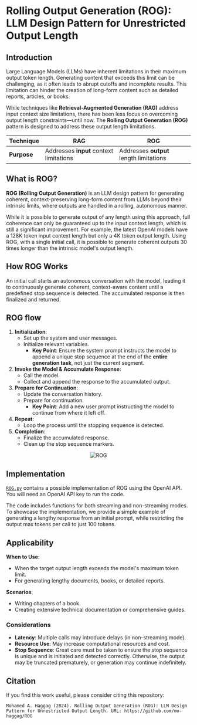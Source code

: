 # Rolling Output Generation (ROG): LLM Design Pattern for Unrestricted Output Length

## Introduction
Large Language Models (LLMs) have inherent limitations in their maximum output token length. Generating content that exceeds this limit can be challenging, as it often leads to abrupt cutoffs and incomplete results. This limitation can hinder the creation of long-form content such as detailed reports, articles, or books.

While techniques like **Retrieval-Augmented Generation (RAG)** address input context size limitations, there has been less focus on overcoming output length constraints—until now. The **Rolling Output Generation (ROG)** pattern is designed to address these output length limitations.

| Technique   | **RAG**                                                                    | **ROG**                                                                  |
| ----------- |----------------------------------------------------------------------------| ------------------------------------------------------------------------ |
| **Purpose** | Addresses **input** context limitations                                    | Addresses **output** length limitations                                  |

## What is ROG?

**ROG (Rolling Output Generation)** is an LLM design pattern for generating coherent, context-preserving long-form content from LLMs beyond their intrinsic limits, where outputs are handled in a rolling, autonomous manner.

While it is possible to generate output of any length using this approach, full coherence can only be guaranteed up to the input context length, which is still a significant improvement. For example, the latest OpenAI models have a 128K token input context length but only a 4K token output length. Using ROG, with a single initial call, it is possible to generate coherent outputs 30 times longer than the intrinsic model's output length.

## How ROG Works

An initial call starts an autonomous conversation with the model, leading it to continuously generate coherent, context-aware content until a predefined stop sequence is detected. The accumulated response is then finalized and returned.

## ROG flow

1. **Initialization**: 
   - Set up the system and user messages.
   - Initialize relevant variables.
     - **Key Point**: Ensure the system prompt instructs the model to append a unique stop sequence at the end of the **entire generation task**, not just the current segment.
2. **Invoke the Model & Accumulate Response**: 
   - Call the model.
   - Collect and append the response to the accumulated output.
3. **Prepare for Continuation**: 
   - Update the conversation history.
   - Prepare for continuation.
     - **Key Point**: Add a new user prompt instructing the model to continue from where it left off.
4. **Repeat**: 
   - Loop the process until the stopping sequence is detected.
5. **Completion**: 
   - Finalize the accumulated response.
   - Clean up the stop sequence markers.

 <div align="center">                                                                                                                                                                         
   <img src="https://github.com/user-attachments/assets/3a990cf7-0d99-47f0-9341-2c1f7cba2fdc" alt="ROG">                                                                                      
 </div>  

## Implementation
[`ROG.py`](https://github.com/mo-haggag/ROG/blob/main/ROG.py) contains a possible implementation of ROG using the OpenAI API. You will need an OpenAI API key to run the code. 

The code includes functions for both streaming and non-streaming modes. To showcase the implementation, we provide a simple example of generating a lengthy response from an initial prompt, while restricting the output max tokens per call to just 100 tokens.

## Applicability
**When to Use**:
- When the target output length exceeds the model's maximum token limit.
- For generating lengthy documents, books, or detailed reports.

**Scenarios**:
- Writing chapters of a book.
- Creating extensive technical documentation or comprehensive guides.

### Considerations
- **Latency**: Multiple calls may introduce delays (in non-streaming mode).
- **Resource Use**: May increase computational resources and cost.
- **Stop Sequence**: Great care must be taken to ensure the stop sequence is unique and is initiated and detected correctly. Otherwise, the output may be truncated prematurely, or generation may continue indefinitely.

## Citation 
If you find this work useful, please consider citing this repository:

```plain
Mohamed A. Haggag (2024). Rolling Output Generation (ROG): LLM Design Pattern for Unrestricted Output Length. URL: https://github.com/mo-haggag/ROG  
